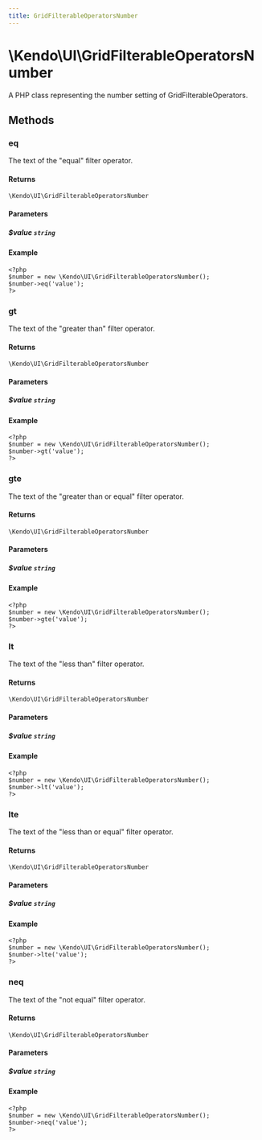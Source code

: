 ```yaml
---
title: GridFilterableOperatorsNumber
---
```


# \Kendo\UI\GridFilterableOperatorsNumber

A PHP class representing the number setting of GridFilterableOperators.


## Methods

### eq
The text of the "equal" filter operator.

#### Returns
`\Kendo\UI\GridFilterableOperatorsNumber`

#### Parameters

##### $value `string`



#### Example 
    <?php
    $number = new \Kendo\UI\GridFilterableOperatorsNumber();
    $number->eq('value');
    ?>

### gt
The text of the "greater than" filter operator.

#### Returns
`\Kendo\UI\GridFilterableOperatorsNumber`

#### Parameters

##### $value `string`



#### Example 
    <?php
    $number = new \Kendo\UI\GridFilterableOperatorsNumber();
    $number->gt('value');
    ?>

### gte
The text of the "greater than or equal" filter operator.

#### Returns
`\Kendo\UI\GridFilterableOperatorsNumber`

#### Parameters

##### $value `string`



#### Example 
    <?php
    $number = new \Kendo\UI\GridFilterableOperatorsNumber();
    $number->gte('value');
    ?>

### lt
The text of the "less than" filter operator.

#### Returns
`\Kendo\UI\GridFilterableOperatorsNumber`

#### Parameters

##### $value `string`



#### Example 
    <?php
    $number = new \Kendo\UI\GridFilterableOperatorsNumber();
    $number->lt('value');
    ?>

### lte
The text of the "less than or equal" filter operator.

#### Returns
`\Kendo\UI\GridFilterableOperatorsNumber`

#### Parameters

##### $value `string`



#### Example 
    <?php
    $number = new \Kendo\UI\GridFilterableOperatorsNumber();
    $number->lte('value');
    ?>

### neq
The text of the "not equal" filter operator.

#### Returns
`\Kendo\UI\GridFilterableOperatorsNumber`

#### Parameters

##### $value `string`



#### Example 
    <?php
    $number = new \Kendo\UI\GridFilterableOperatorsNumber();
    $number->neq('value');
    ?>

